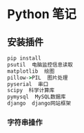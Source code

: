 # Python 笔记

## 安装插件

```cmd
pip install
psutil  电脑监控信息读取
matplotlib  绘图
pillow->PIL  图片处理
pyserial  串口
scipy  科学计算库
pymysql  MySQL数据库
django  django网站框架

```

### 字符串操作
